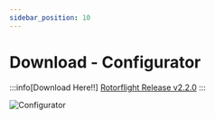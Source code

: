 ```yaml
---
sidebar_position: 10
---
```


# Download - Configurator

:::info[Download Here!!]
[Rotorflight Release v2.2.0](https://github.com/rotorflight/rotorflight-configurator/releases/tag/release%2F2.2.0)
:::

![Configurator](./img/configurator.png)
